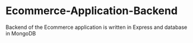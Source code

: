 # Ecommerce-Application-Backend
Backend of the Ecommerce application is written in Express and database in MongoDB
